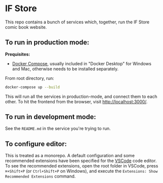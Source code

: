 # IF Store

This repo contains a bunch of services which, together, run the IF Store comic book website.

## To run in production mode:

**Prequisites:** 

- [Docker Compose](https://docs.docker.com/compose/install/), usually included in "Docker Desktop" for Windows and Mac, otherwise needs to be installed separately.

From root directory, run: 
```bash
docker-compose up --build
```

This will run all the services in production-mode, and connect them to each other. To hit the frontend from the browser, visit [http://localhost:3000/](http://localhost:3000/).

## To run in development mode:

See the `README.md` in the service you're trying to run.

## To configure editor:

This is treated as a monorepo. A default configuration and some recommended extensions have been specified for the [VSCode](https://code.visualstudio.com/) code editor. To see the recommended extensions, open the root folder in VSCode, press `⌘+Shift+P` (or `Ctrl+Shift+P` on Windows), and execute the `Extensions: Show Recommended Extensions` command.